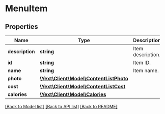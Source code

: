 # MenuItem

## Properties
Name | Type | Description | Notes
------------ | ------------- | ------------- | -------------
**description** | **string** | Item description. | [optional] 
**id** | **string** | Item ID. | [optional] 
**name** | **string** | Item name. | [optional] 
**photo** | [**\Yext\Client\Model\ContentListPhoto**](ContentListPhoto.md) |  | [optional] 
**cost** | [**\Yext\Client\Model\ContentListCost**](ContentListCost.md) |  | [optional] 
**calories** | [**\Yext\Client\Model\Calories**](Calories.md) |  | [optional] 

[[Back to Model list]](../README.md#documentation-for-models) [[Back to API list]](../README.md#documentation-for-api-endpoints) [[Back to README]](../README.md)


